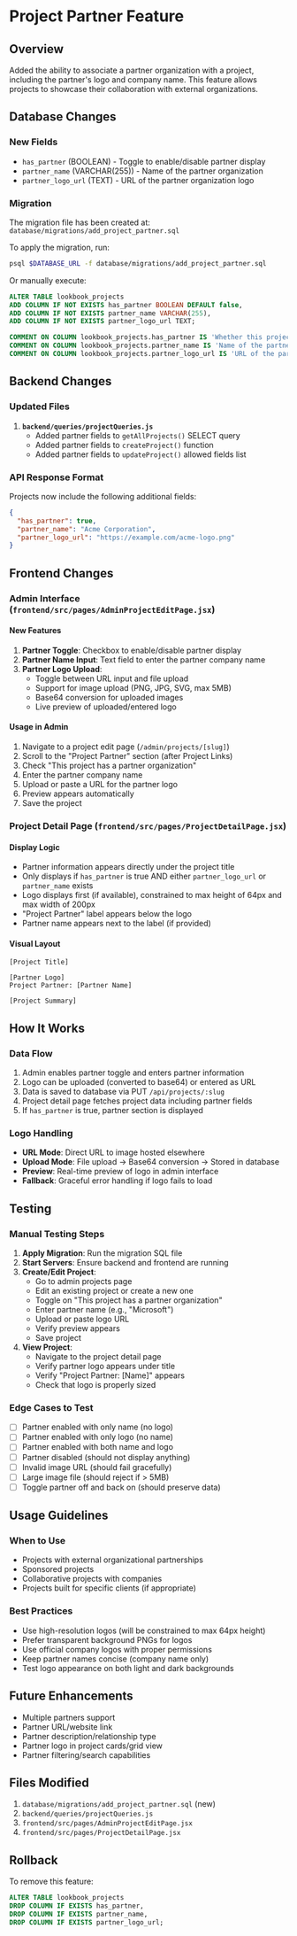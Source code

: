 # Project Partner Feature

## Overview
Added the ability to associate a partner organization with a project, including the partner's logo and company name. This feature allows projects to showcase their collaboration with external organizations.

## Database Changes

### New Fields
- `has_partner` (BOOLEAN) - Toggle to enable/disable partner display
- `partner_name` (VARCHAR(255)) - Name of the partner organization
- `partner_logo_url` (TEXT) - URL of the partner organization logo

### Migration
The migration file has been created at: `database/migrations/add_project_partner.sql`

To apply the migration, run:
```bash
psql $DATABASE_URL -f database/migrations/add_project_partner.sql
```

Or manually execute:
```sql
ALTER TABLE lookbook_projects 
ADD COLUMN IF NOT EXISTS has_partner BOOLEAN DEFAULT false,
ADD COLUMN IF NOT EXISTS partner_name VARCHAR(255),
ADD COLUMN IF NOT EXISTS partner_logo_url TEXT;

COMMENT ON COLUMN lookbook_projects.has_partner IS 'Whether this project has a partner organization';
COMMENT ON COLUMN lookbook_projects.partner_name IS 'Name of the partner organization';
COMMENT ON COLUMN lookbook_projects.partner_logo_url IS 'URL of the partner organization logo';
```

## Backend Changes

### Updated Files
1. **`backend/queries/projectQueries.js`**
   - Added partner fields to `getAllProjects()` SELECT query
   - Added partner fields to `createProject()` function
   - Added partner fields to `updateProject()` allowed fields list

### API Response Format
Projects now include the following additional fields:
```json
{
  "has_partner": true,
  "partner_name": "Acme Corporation",
  "partner_logo_url": "https://example.com/acme-logo.png"
}
```

## Frontend Changes

### Admin Interface (`frontend/src/pages/AdminProjectEditPage.jsx`)

#### New Features
1. **Partner Toggle**: Checkbox to enable/disable partner display
2. **Partner Name Input**: Text field to enter the partner company name
3. **Partner Logo Upload**: 
   - Toggle between URL input and file upload
   - Support for image upload (PNG, JPG, SVG, max 5MB)
   - Base64 conversion for uploaded images
   - Live preview of uploaded/entered logo

#### Usage in Admin
1. Navigate to a project edit page (`/admin/projects/[slug]`)
2. Scroll to the "Project Partner" section (after Project Links)
3. Check "This project has a partner organization"
4. Enter the partner company name
5. Upload or paste a URL for the partner logo
6. Preview appears automatically
7. Save the project

### Project Detail Page (`frontend/src/pages/ProjectDetailPage.jsx`)

#### Display Logic
- Partner information appears directly under the project title
- Only displays if `has_partner` is true AND either `partner_logo_url` or `partner_name` exists
- Logo displays first (if available), constrained to max height of 64px and max width of 200px
- "Project Partner" label appears below the logo
- Partner name appears next to the label (if provided)

#### Visual Layout
```
[Project Title]

[Partner Logo]
Project Partner: [Partner Name]

[Project Summary]
```

## How It Works

### Data Flow
1. Admin enables partner toggle and enters partner information
2. Logo can be uploaded (converted to base64) or entered as URL
3. Data is saved to database via PUT `/api/projects/:slug`
4. Project detail page fetches project data including partner fields
5. If `has_partner` is true, partner section is displayed

### Logo Handling
- **URL Mode**: Direct URL to image hosted elsewhere
- **Upload Mode**: File upload → Base64 conversion → Stored in database
- **Preview**: Real-time preview of logo in admin interface
- **Fallback**: Graceful error handling if logo fails to load

## Testing

### Manual Testing Steps
1. **Apply Migration**: Run the migration SQL file
2. **Start Servers**: Ensure backend and frontend are running
3. **Create/Edit Project**:
   - Go to admin projects page
   - Edit an existing project or create a new one
   - Toggle on "This project has a partner organization"
   - Enter partner name (e.g., "Microsoft")
   - Upload or paste logo URL
   - Verify preview appears
   - Save project
4. **View Project**:
   - Navigate to the project detail page
   - Verify partner logo appears under title
   - Verify "Project Partner: [Name]" appears
   - Check that logo is properly sized

### Edge Cases to Test
- [ ] Partner enabled with only name (no logo)
- [ ] Partner enabled with only logo (no name)
- [ ] Partner enabled with both name and logo
- [ ] Partner disabled (should not display anything)
- [ ] Invalid image URL (should fail gracefully)
- [ ] Large image file (should reject if > 5MB)
- [ ] Toggle partner off and back on (should preserve data)

## Usage Guidelines

### When to Use
- Projects with external organizational partnerships
- Sponsored projects
- Collaborative projects with companies
- Projects built for specific clients (if appropriate)

### Best Practices
- Use high-resolution logos (will be constrained to max 64px height)
- Prefer transparent background PNGs for logos
- Use official company logos with proper permissions
- Keep partner names concise (company name only)
- Test logo appearance on both light and dark backgrounds

## Future Enhancements
- Multiple partners support
- Partner URL/website link
- Partner description/relationship type
- Partner logo in project cards/grid view
- Partner filtering/search capabilities

## Files Modified
1. `database/migrations/add_project_partner.sql` (new)
2. `backend/queries/projectQueries.js`
3. `frontend/src/pages/AdminProjectEditPage.jsx`
4. `frontend/src/pages/ProjectDetailPage.jsx`

## Rollback
To remove this feature:
```sql
ALTER TABLE lookbook_projects 
DROP COLUMN IF EXISTS has_partner,
DROP COLUMN IF EXISTS partner_name,
DROP COLUMN IF EXISTS partner_logo_url;
```

